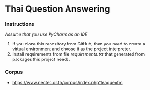 # Thai Question Answering

### Instructions
*Assume that you use PyCharm as an IDE*
1. If you clone this repository from GitHub, then you need to create a virtual environment and choose it as the project interpreter.
1. Install requirements from file *requirements.txt* that generated from packages this project needs.

### Corpus
+ https://www.nectec.or.th/corpus/index.php?league=fm
